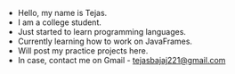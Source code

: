 - Hello, my name is Tejas.
- I am a college student.
- Just started to learn programming languages.
- Currently learning how to work on JavaFrames.
- Will post my practice projects here.
- In case, contact me on Gmail - tejasbajaj221@gmail.com
<!---
Darkie-here/Darkie-here is a ✨ special ✨ repository because its `README.md` (this file) appears on your GitHub profile.
You can click the Preview link to take a look at your changes.
--->
